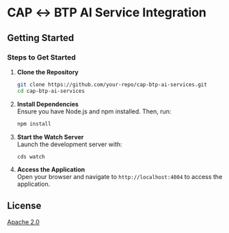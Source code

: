# CAP ↔ BTP AI Service Integration

## Getting Started

### Steps to Get Started

1. **Clone the Repository**  
    ```bash
    git clone https://github.com/your-repo/cap-btp-ai-services.git
    cd cap-btp-ai-services
    ```

2. **Install Dependencies**  
    Ensure you have Node.js and npm installed. Then, run:  
    ```bash
    npm install
    ```

3. **Start the Watch Server**  
    Launch the development server with:  
    ```bash
    cds watch
    ```

4. **Access the Application**  
    Open your browser and navigate to `http://localhost:4004` to access the application.

## License

[Apache 2.0](./LICENSE)
